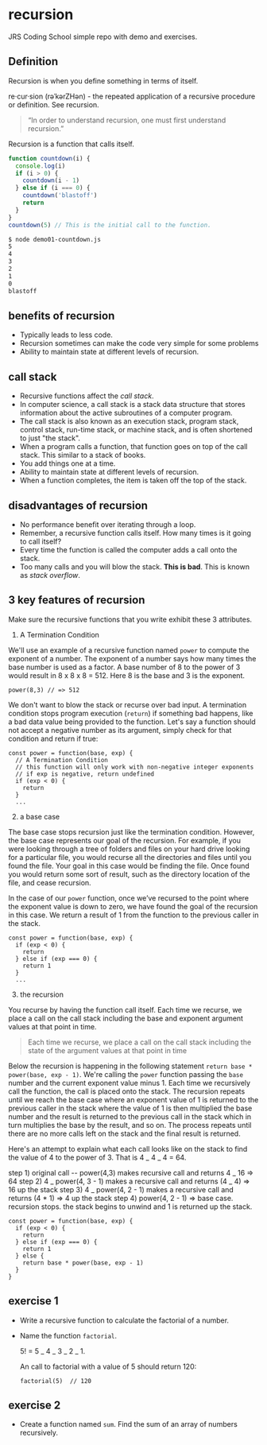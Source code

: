 # recursion

JRS Coding School simple repo with demo and exercises.

## Definition

Recursion is when you define something in terms of itself.

re·cur·sion (rəˈkərZHən) - the repeated application of a recursive procedure or definition. See recursion.

> “In order to understand recursion, one must first understand recursion.”

Recursion is a function that calls itself.

```js
function countdown(i) {
  console.log(i)
  if (i > 0) {
    countdown(i - 1)
  } else if (i === 0) {
    countdown('blastoff')
    return
  }
}
countdown(5) // This is the initial call to the function.
```

```bash
$ node demo01-countdown.js
5
4
3
2
1
0
blastoff
```

## benefits of recursion

* Typically leads to less code.
* Recursion sometimes can make the code very simple for some problems
* Ability to maintain state at different levels of recursion.

## call stack

* Recursive functions affect the _call stack_.
* In computer science, a call stack is a stack data structure that stores information about the active subroutines of a computer program.
* The call stack is also known as an execution stack, program stack, control stack, run-time stack, or machine stack, and is often shortened to just "the stack".
* When a program calls a function, that function goes on top of the call stack. This similar to a stack of books.
* You add things one at a time.
* Ability to maintain state at different levels of recursion.
* When a function completes, the item is taken off the top of the stack.

## disadvantages of recursion

* No performance benefit over iterating through a loop.
* Remember, a recursive function calls itself. How many times is it going to call itself?
* Every time the function is called the computer adds a call onto the stack.
* Too many calls and you will blow the stack. **This is bad**. This is known as _stack overflow_.

## 3 key features of recursion

Make sure the recursive functions that you write exhibit these 3 attributes.

1. A Termination Condition

We'll use an example of a recursive function named `power` to compute the exponent of a number. The exponent of a number says how many times the base number is used as a factor. A base number of 8 to the power of 3 would result in 8 x 8 x 8 = 512. Here 8 is the base and 3 is the exponent.

```
power(8,3) // => 512
```

We don't want to blow the stack or recurse over bad input. A termination condition stops program execution (`return`) if something bad happens, like a bad data value being provided to the function. Let's say a function should not accept a negative number as its argument, simply check for that condition and return if true:

```
const power = function(base, exp) {
  // A Termination Condition
  // this function will only work with non-negative integer exponents
  // if exp is negative, return undefined
  if (exp < 0) {
    return
  }
  ...
```

2. a base case

The base case stops recursion just like the termination condition. However, the base case represents our goal of the recursion. For example, if you were looking through a tree of folders and files on your hard drive looking for a particular file, you would recurse all the directories and files until you found the file. Your goal in this case would be finding the file. Once found you would return some sort of result, such as the directory location of the file, and cease recursion.

In the case of our `power` function, once we’ve recursed to the point where the exponent value is down to zero, we have found the goal of the recursion in this case. We return a result of 1 from the function to the previous caller in the stack.

```
const power = function(base, exp) {
  if (exp < 0) {
    return
  } else if (exp === 0) {
    return 1
  }
  ...
```

3. the recursion

You recurse by having the function call itself. Each time we recurse, we place a call on the call stack including the base and exponent argument values at that point in time.

> Each time we recurse, we place a call on the call stack including the state of the argument values at that point in time

Below the recursion is happening in the following statement `return base * power(base, exp - 1)`. We're calling the `power` function passing the `base` number and the current exponent value minus 1. Each time we recursively call the function, the call is placed onto the stack. The recursion repeats until we reach the base case where an exponent value of 1 is returned to the previous caller in the stack where the value of 1 is then multiplied the base number and the result is returned to the previous call in the stack which in turn multiplies the base by the result, and so on. The process repeats until there are no more calls left on the stack and the final result is returned.

Here's an attempt to explain what each call looks like on the stack to find the value of 4 to the power of 3. That is 4 _ 4 _ 4 = 64.

step 1) original call -- power(4,3) makes recursive call and returns 4 _ 16 => 64
step 2) 4 _ power(4, 3 - 1) makes a recursive call and returns (4 _ 4) => 16 up the stack
step 3) 4 _ power(4, 2 - 1) makes a recursive call and returns (4 \* 1) => 4 up the stack
step 4) power(4, 2 - 1) => base case. recursion stops. the stack begins to unwind and 1 is returned up the stack.

```
const power = function(base, exp) {
  if (exp < 0) {
    return
  } else if (exp === 0) {
    return 1
  } else {
    return base * power(base, exp - 1)
  }
}
```

## exercise 1

* Write a recursive function to calculate the factorial of a number.
* Name the function `factorial`.

  5! = 5 _ 4 _ 3 _ 2 _ 1.

  An call to factorial with a value of 5 should return 120:

  ```
  factorial(5)  // 120
  ```

## exercise 2

* Create a function named `sum`. Find the sum of an array of numbers recursively.

